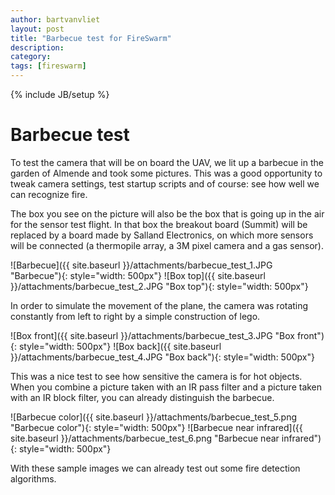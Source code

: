 ```yaml
---
author: bartvanvliet
layout: post
title: "Barbecue test for FireSwarm"
description: 
category: 
tags: [fireswarm]
---
```

{% include JB/setup %}

# Barbecue test

To test the camera that will be on board the UAV, we lit up a barbecue in the garden of Almende and took some pictures.
This was a good opportunity to tweak camera settings, test startup scripts and of course: see how well we can recognize fire.

The box you see on the picture will also be the box that is going up in the air for the sensor test flight.
In that box the breakout board (Summit) will be replaced by a board made by Salland Electronics,
on which more sensors will be connected (a thermopile array, a 3M pixel camera and a gas sensor).

![Barbecue]({{ site.baseurl }}/attachments/barbecue_test_1.JPG "Barbecue"){: style="width: 500px"}
![Box top]({{ site.baseurl }}/attachments/barbecue_test_2.JPG "Box top"){: style="width: 500px"}


In order to simulate the movement of the plane,
the camera was rotating constantly from left to right by a simple construction of lego.

![Box front]({{ site.baseurl }}/attachments/barbecue_test_3.JPG "Box front"){: style="width: 500px"}
![Box back]({{ site.baseurl }}/attachments/barbecue_test_4.JPG "Box back"){: style="width: 500px"}

This was a nice test to see how sensitive the camera is for hot objects.
When you combine a picture taken with an IR pass filter and a picture taken with an IR block filter,
you can already distinguish the barbecue.

![Barbecue color]({{ site.baseurl }}/attachments/barbecue_test_5.png "Barbecue color"){: style="width: 500px"}
![Barbecue near infrared]({{ site.baseurl }}/attachments/barbecue_test_6.png "Barbecue near infrared"){: style="width: 500px"}

With these sample images we can already test out some fire detection algorithms.

